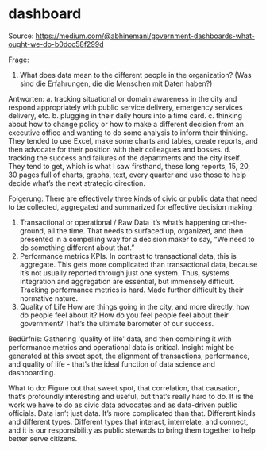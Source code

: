 # dashboard

Source: https://medium.com/@abhinemani/government-dashboards-what-ought-we-do-b0dcc58f299d

Frage:
1. What does data mean to the different people in the organization? (Was sind die Erfahrungen, die die Menschen mit Daten haben?)

Antworten:
a. tracking situational or domain awareness in the city and respond appropriately with public service delivery, emergency services delivery, etc.
b. plugging in their daily hours into a time card.
c. thinking about how to change policy or how to make a different decision from an executive office and wanting to do some analysis to inform their thinking. They tended to use Excel, make some charts and tables, create reports, and then advocate for their position with their colleagues and bosses.
d. tracking the success and failures of the departments and the city itself. They tend to get, which is what I saw firsthand, these long reports, 15, 20, 30 pages full of charts, graphs, text, every quarter and use those to help decide what’s the next strategic direction.

Folgerung: 
There are effectively three kinds of civic or public data that need to be collected, aggregated and summarized for effective decision making:
1. Transactional or operational / Raw Data
It’s what’s happening on-the-ground, all the time. That needs to surfaced up, organized, and then presented in a compelling way for a decision maker to say, “We need to do something different about that.”
2. Performance metrics
KPIs. In contrast to transactional data, this is aggregate. This gets more complicated than transactional data, because it’s not usually reported through just one system. Thus, systems integration and aggregation are essential, but immensely difficult. Tracking performance metrics is hard. Made further difficult by their normative nature.
3. Quality of Life
How are things going in the city, and more directly, how do people feel about it? How do you feel people feel about their government? That’s the ultimate barometer of our success.

Bedürfnis:
Gathering 'quality of life' data, and then combining it with performance metrics and operational data is critical. Insight might be generated at this sweet spot, the alignment of transactions, performance, and quality of life - that’s the ideal function of data science and dashboarding.

What to do:
Figure out that sweet spot, that correlation, that causation, that’s profoundly interesting and useful, but that’s really hard to do. It is the work we have to do as civic data advocates and as data-driven public officials. Data isn’t just data. It’s more complicated than that. Different kinds and different types. Different types that interact, interrelate, and connect, and it is our responsibility as public stewards to bring them together to help better serve citizens.
